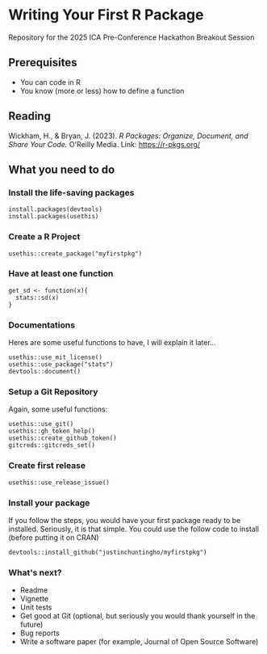 # Writing Your First R Package
Repository for the 2025 ICA Pre-Conference Hackathon Breakout Session

## Prerequisites 
- You can code in R
- You know (more or less) how to define a function

## Reading
Wickham, H., & Bryan, J. (2023). _R Packages: Organize, Document, and Share Your Code._ O'Reilly Media. Link: https://r-pkgs.org/

## What you need to do
### Install the life-saving packages
```
install.packages(devtools)
install.packages(usethis)
```

### Create a R Project
```
usethis::create_package("myfirstpkg")
```

### Have at least one function
```
get_sd <- function(x){
  stats::sd(x)
}
```

### Documentations
Heres are some useful functions to have, I will explain it later...
```
usethis::use_mit_license()
usethis::use_package("stats")
devtools::document()
```

### Setup a Git Repository
Again, some useful functions:
```
usethis::use_git()
usethis::gh_token_help()
usethis::create_github_token()
gitcreds::gitcreds_set()
```

### Create first release
```
usethis::use_release_issue()
```

### Install your package
If you follow the steps, you would have your first package ready to be installed. Seriously, it is that simple. You could use the follow code to install (before putting it on CRAN)
```
devtools::install_github("justinchuntingho/myfirstpkg")
```

### What's next?
- Readme
- Vignette
- Unit tests
- Get good at Git (optional, but seriously you would thank yourself in the future)
- Bug reports
- Write a software paper (for example, Journal of Open Source Software)
